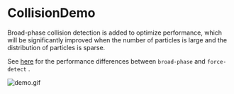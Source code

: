# CollisionDemo

Broad-phase collision detection is added to optimize performance, which will be significantly improved when the number of particles is large and the distribution of particles is sparse.

See [here](./BenchmarkReports/BenchmarkTest.ForceDetectVsBroadPhase-report-github.md) for the performance differences between `broad-phase` and `force-detect` .

![demo.gif](./Images/Collision.gif)